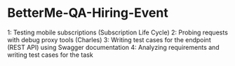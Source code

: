 # BetterMe-QA-Hiring-Event
1: Testing mobile subscriptions (Subscription Life Cycle) 
2: Probing requests with debug proxy tools (Charles) 
3: Writing test cases for the endpoint (REST API) using Swagger documentation 
4: Analyzing requirements and writing test cases for the task
